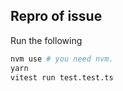 ## Repro of issue

Run the following

```sh
nvm use # you need nvm.
yarn
vitest run test.test.ts
```
